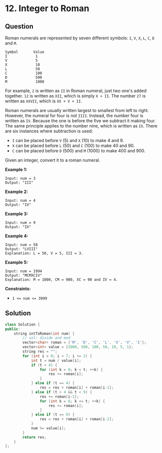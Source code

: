 # 12. Integer to Roman

## Question

Roman numerals are represented by seven different symbols: `I`, `V`, `X`, `L`, `C`, `D` and `M`.

```text
Symbol       Value
I             1
V             5
X             10
L             50
C             100
D             500
M             1000
```

For example, `2` is written as `II` in Roman numeral, just two one's added together. `12` is written as `XII`, which is simply `X + II`. The number `27` is written as `XXVII`, which is `XX + V + II`.

Roman numerals are usually written largest to smallest from left to right. However, the numeral for four is not `IIII`. Instead, the number four is written as `IV`. Because the one is before the five we subtract it making four. The same principle applies to the number nine, which is written as `IX`. There are six instances where subtraction is used:

* `I` can be placed before `V` \(5\) and `X` \(10\) to make 4 and 9. 
* `X` can be placed before `L` \(50\) and `C` \(100\) to make 40 and 90. 
* `C` can be placed before `D` \(500\) and `M` \(1000\) to make 400 and 900.

Given an integer, convert it to a roman numeral.

**Example 1:**

```text
Input: num = 3
Output: "III"
```

**Example 2:**

```text
Input: num = 4
Output: "IV"
```

**Example 3:**

```text
Input: num = 9
Output: "IX"
```

**Example 4:**

```text
Input: num = 58
Output: "LVIII"
Explanation: L = 50, V = 5, III = 3.
```

**Example 5:**

```text
Input: num = 1994
Output: "MCMXCIV"
Explanation: M = 1000, CM = 900, XC = 90 and IV = 4.
```

**Constraints:**

* `1 <= num <= 3999`

## Solution

```cpp
class Solution {
public:
    string intToRoman(int num) {
        // sol: divide and mod
        vector<char> roman = {'M', 'D', 'C', 'L', 'X', 'V', 'I'};
        vector<int> value = {1000, 500, 100, 50, 10, 5, 1};
        string res = "";
        for (int i = 0; i < 7; i += 2) {
            int t = num / value[i];
            if (t < 4) {
                for (int k = 0; k < t; ++k) {
                    res += roman[i];
                }
            } else if (t == 4) {
                res = res + roman[i] + roman[i-1];
            } else if (t > 4 && t < 9) {
                res += roman[i-1];
                for (int k = 6; k <= t; ++k) {
                    res += roman[i];
                }
            } else if (t == 9) {
                res = res + roman[i] + roman[i-2];
            }
            num %= value[i];
        }
        return res;
    }
};
```


